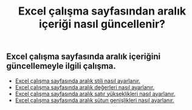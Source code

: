 ﻿---
title: Excel çalışma sayfasından aralık içeriği nasıl güncellenir?
second_title: Documen
linktitle: Güncelleme
type: docs
url: /tr/ranges/update/
keywords: How to update range content from an Excel worksheet
description: Aspose.Cells Cloud REST API, Excel Çalışma Sayfasındaki aralık içeriğini güncellemeyi destekler. SDK, çeşitli geliştirme dillerini destekler. Bunlar arasında Android, C#, Go, Java, NodeJS, Perl, PHP, Python, Ruby ve Swift bulunur.
weight: 20
kwords: Excel, Office Bulut, REST API, Elektronik Tablo, PDF, CSV, Json, Markdown, Excel çalışma sayfasındaki aralık içeriği nasıl güncellenir
---
## Excel çalışma sayfasında aralık içeriğini güncellemeyle ilgili çalışma.


- [Excel çalışma sayfasında aralık stili nasıl ayarlanır.](/cells/tr/ranges/update/style/) 
- [Excel çalışma sayfasında aralık değerleri nasıl ayarlanır.](/cells/tr/ranges/update/values/) 
- [Excel çalışma sayfasında aralık satır yükseklikleri nasıl ayarlanır.](/cells/tr/ranges/update/row-height/) 
- [Excel çalışma sayfasında aralık sütun genişlikleri nasıl ayarlanır.](/cells/tr/ranges/update/column-width/) 
